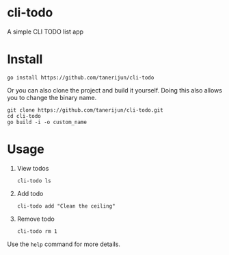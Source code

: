 # cli-todo

A simple CLI TODO list app

# Install

```
go install https://github.com/tanerijun/cli-todo
```

Or you can also clone the project and build it yourself. Doing this also allows you to change the binary name.

```
git clone https://github.com/tanerijun/cli-todo.git
cd cli-todo
go build -i -o custom_name
```

# Usage

1. View todos
   ```
   cli-todo ls
   ```
2. Add todo
   ```
   cli-todo add "Clean the ceiling"
   ```
3. Remove todo
   ```
   cli-todo rm 1
   ```

Use the `help` command for more details.
